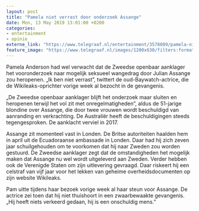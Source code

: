 ```yaml
---
layout: post
title: "Pamela niet verrast door onderzoek Assange"
date: Mon, 13 May 2019 13:01:00 +0200
categories: 
- entertainment 
- opinie 
externe_link: "https://www.telegraaf.nl/entertainment/3578089/pamela-niet-verrast-door-onderzoek-assange"
feature_image: "https://www.telegraaf.nl/images/1200x630/filters:format(jpeg):quality(80)/cdn-kiosk-api.telegraaf.nl/39b4c3da-756d-11e9-85a2-02c309bc01c1.jpg"
---
```


<p class="intro">Pamela Anderson had wel verwacht dat de Zweedse openbaar aanklager het vooronderzoek naar mogelijk seksueel wangedrag door Julian Assange zou heropenen. „Ik ben niet verrast”, twittert de oud-Baywatch-actrice, die de Wikileaks-oprichter vorige week al bezocht in de gevangenis.</p> <p>„De Zweedse openbaar aanklager blijft het onderzoek maar sluiten en heropenen terwijl het vol zit met onregelmatigheden”, aldus de 51-jarige blondine over Assange, die door twee vrouwen wordt beschuldigd van aanranding en verkrachting. De Australiër heeft de beschuldigingen steeds tegengesproken. De aanklacht verviel in 2017.</p><p>Assange zit momenteel vast in Londen. De Britse autoriteiten haalden hem in april uit de Ecuadoraanse ambassade in Londen. Daar had hij zich zeven jaar schuilgehouden om te voorkomen dat hij naar Zweden zou worden gestuurd. De Zweedse aanklager zegt dat de omstandigheden het mogelijk maken dat Assange nu wel wordt uitgeleverd aan Zweden. Verder hebben ook de Verenigde Staten om zijn uitlevering gevraagd. Daar riskeert hij een celstraf van vijf jaar voor het lekken van geheime overheidsdocumenten op zijn website Wikileaks.</p><p>Pam uitte tijdens haar bezoek vorige week al haar steun voor Assange. De actrice zei toen dat hij niet thuishoort in een zwaarbewaakte gevangenis. „Hij heeft niets verkeerd gedaan, hij is een onschuldig mens.”</p>
